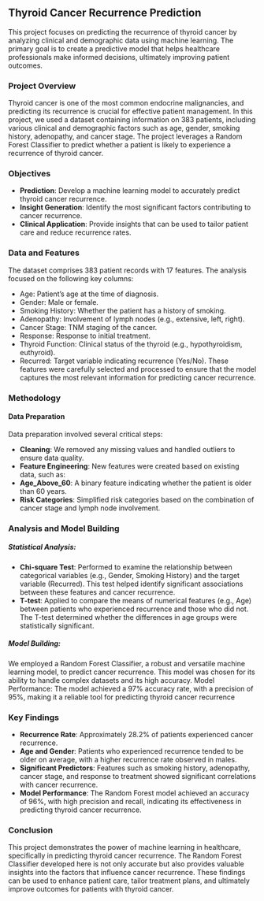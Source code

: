 ## **Thyroid Cancer Recurrence Prediction**
This project focuses on predicting the recurrence of thyroid cancer by analyzing clinical and demographic data using machine learning. The primary goal is to create a predictive model that helps healthcare professionals make informed decisions, ultimately improving patient outcomes.

### **Project Overview**
Thyroid cancer is one of the most common endocrine malignancies, and predicting its recurrence is crucial for effective patient management. In this project, we used a dataset containing information on 383 patients, including various clinical and demographic factors such as age, gender, smoking history, adenopathy, and cancer stage. The project leverages a Random Forest Classifier to predict whether a patient is likely to experience a recurrence of thyroid cancer.

### **Objectives**
* **Prediction**: Develop a machine learning model to accurately predict thyroid cancer recurrence.
* **Insight Generation**: Identify the most significant factors contributing to cancer recurrence.
* **Clinical Application**: Provide insights that can be used to tailor patient care and reduce recurrence rates.

### **Data and Features**
The dataset comprises 383 patient records with 17 features. The analysis focused on the following key columns:

* Age: Patient’s age at the time of diagnosis.
* Gender: Male or female.
* Smoking History: Whether the patient has a history of smoking.
* Adenopathy: Involvement of lymph nodes (e.g., extensive, left, right).
* Cancer Stage: TNM staging of the cancer.
* Response: Response to initial treatment.
* Thyroid Function: Clinical status of the thyroid (e.g., hypothyroidism, euthyroid).
* Recurred: Target variable indicating recurrence (Yes/No).
These features were carefully selected and processed to ensure that the model captures the most relevant information for predicting cancer recurrence.

### **Methodology**
#### Data Preparation
Data preparation involved several critical steps:

* **Cleaning**: We removed any missing values and handled outliers to ensure data quality.
* **Feature Engineering**: New features were created based on existing data, such as:
* **Age_Above_60**: A binary feature indicating whether the patient is older than 60 years.
* **Risk Categories**: Simplified risk categories based on the combination of cancer stage and lymph node involvement.

### **Analysis and Model Building**
##### **Statistical Analysis**:

* **Chi-square Test**: Performed to examine the relationship between categorical variables (e.g., Gender, Smoking History) and the target variable (Recurred). This test helped identify significant associations between these features and cancer recurrence.
* **T-test**: Applied to compare the means of numerical features (e.g., Age) between patients who experienced recurrence and those who did not. The T-test determined whether the differences in age groups were statistically significant.
##### **Model Building**:

We employed a Random Forest Classifier, a robust and versatile machine learning model, to predict cancer recurrence. This model was chosen for its ability to handle complex datasets and its high accuracy.
Model Performance: The model achieved a 97% accuracy rate, with a precision of 95%, making it a reliable tool for predicting thyroid cancer recurrence

### **Key Findings**
* **Recurrence Rate**: Approximately 28.2% of patients experienced cancer recurrence.
* **Age and Gender**: Patients who experienced recurrence tended to be older on average, with a higher recurrence rate observed in males.
* **Significant Predictors**: Features such as smoking history, adenopathy, cancer stage, and response to treatment showed significant correlations with cancer recurrence.
* **Model Performance**: The Random Forest model achieved an accuracy of 96%, with high precision and recall, indicating its effectiveness in predicting thyroid cancer recurrence.

### **Conclusion**
This project demonstrates the power of machine learning in healthcare, specifically in predicting thyroid cancer recurrence. The Random Forest Classifier developed here is not only accurate but also provides valuable insights into the factors that influence cancer recurrence. These findings can be used to enhance patient care, tailor treatment plans, and ultimately improve outcomes for patients with thyroid cancer.
